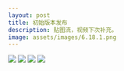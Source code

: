 ```yaml
---
layout: post
title: 初始版本发布
description: 贴图流，视频下次补充。
image: assets/images/6.18.1.png
---
```


![]({{site.url}}/{{site.baseurl}}/assets/images/6.18.2.png)
![]({{site.url}}/{{site.baseurl}}/assets/images/6.18.3.png)
![]({{site.url}}/{{site.baseurl}}/assets/images/6.18.4.png)
![]({{site.url}}/{{site.baseurl}}/assets/images/6.18.5.png)
